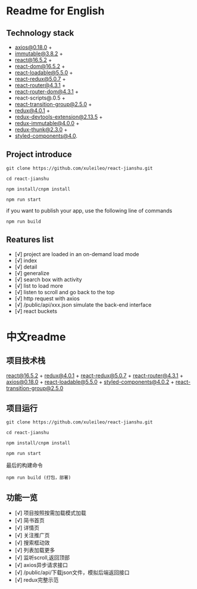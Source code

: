 # Readme for English


## Technology stack

- axios@0.18.0 + 
- immutable@3.8.2 + 
- react@16.5.2 + 
- react-dom@16.5.2 + 
- react-loadable@5.5.0 + 
- react-redux@5.0.7 + 
- react-router@4.3.1 + 
- react-router-dom@4.3.1 + 
- react-scripts@.0.5 + 
- react-transition-group@2.5.0 + 
- redux@4.0.1 + 
- redux-devtools-extension@2.13.5 + 
- redux-immutable@4.0.0 + 
- redux-thunk@2.3.0 + 
- styled-components@4.0. 



## Project introduce


```
git clone https://github.com/xuleileo/react-jianshu.git

cd react-jianshu

npm install/cnpm install

npm run start
```
if you want to publish your app, use the following line of commands
```
npm run build 
```

## Reatures list
- [√] project are loaded in an on-demand load mode
- [√] index 
- [√] detail
- [√] generalize
- [√] search box with activity
- [√] list to load more
- [√] listen to scroll and go back to the top
- [√] http request with axios
- [√] /public/api/xxx.json simulate the back-end interface
- [√] react buckets


# 中文readme


## 项目技术栈

react@16.5.2 + redux@4.0.1 + react-redux@5.0.7 + react-router@4.3.1 + axios@0.18.0 + react-loadable@5.5.0 + styled-components@4.0.2 + react-transition-group@2.5.0



## 项目运行


```
git clone https://github.com/xuleileo/react-jianshu.git

cd react-jianshu

npm install/cnpm install

npm run start
```
最后的构建命令
```
npm run build (打包，部署)
```

## 功能一览
- [√] 项目按照按需加载模式加载
- [√] 简书首页
- [√] 详情页
- [√] 关注推广页
- [√] 搜索框动效
- [√] 列表加载更多
- [√] 监听scroll,返回顶部
- [√] axios异步请求接口
- [√] /public/api/下载json文件，模拟后端返回接口
- [√] redux完整示范